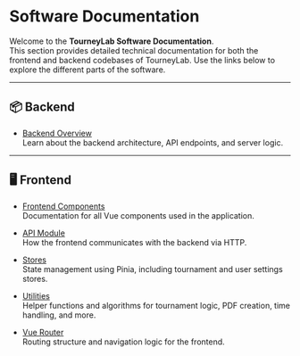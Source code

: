 # Software Documentation

Welcome to the **TourneyLab Software Documentation**.  
This section provides detailed technical documentation for both the frontend and backend codebases of TourneyLab. Use the links below to explore the different parts of the software.

---

## 📦 Backend

- [Backend Overview](backend/index.md)  
  Learn about the backend architecture, API endpoints, and server logic.

---

## 🖥️ Frontend

- [Frontend Components](frontend/components/index.md)  
  Documentation for all Vue components used in the application.

- [API Module](frontend/api-module/index.md)  
  How the frontend communicates with the backend via HTTP.

- [Stores](frontend/stores/index.md)  
  State management using Pinia, including tournament and user settings stores.

- [Utilities](frontend/utils/index.md)  
  Helper functions and algorithms for tournament logic, PDF creation, time handling, and more.

- [Vue Router](frontend/vue-router/index.md)  
  Routing structure and navigation logic for the frontend.


